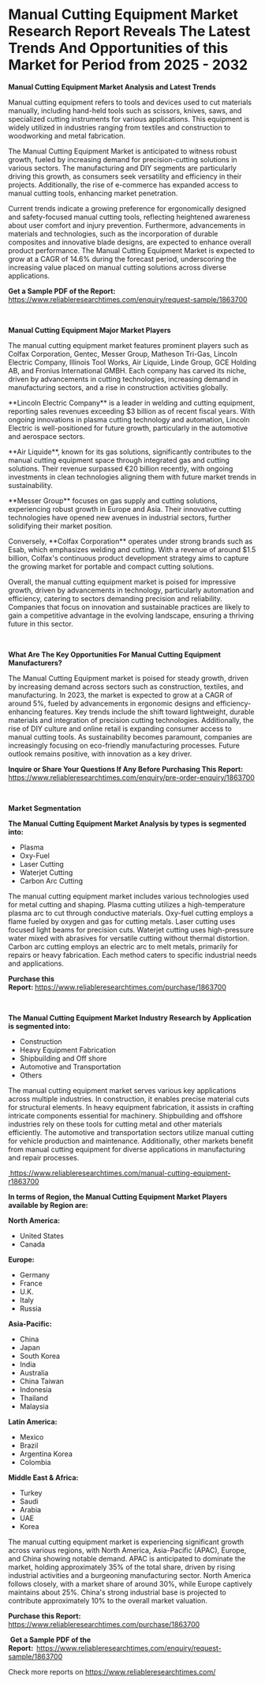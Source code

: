 <p><h1>Manual Cutting Equipment Market Research Report Reveals The Latest Trends And Opportunities of this Market for Period from 2025 - 2032</h1></p><p><strong>Manual Cutting Equipment Market Analysis and Latest Trends</strong></p>
<p><p>Manual cutting equipment refers to tools and devices used to cut materials manually, including hand-held tools such as scissors, knives, saws, and specialized cutting instruments for various applications. This equipment is widely utilized in industries ranging from textiles and construction to woodworking and metal fabrication. </p><p>The Manual Cutting Equipment Market is anticipated to witness robust growth, fueled by increasing demand for precision-cutting solutions in various sectors. The manufacturing and DIY segments are particularly driving this growth, as consumers seek versatility and efficiency in their projects. Additionally, the rise of e-commerce has expanded access to manual cutting tools, enhancing market penetration.</p><p>Current trends indicate a growing preference for ergonomically designed and safety-focused manual cutting tools, reflecting heightened awareness about user comfort and injury prevention. Furthermore, advancements in materials and technologies, such as the incorporation of durable composites and innovative blade designs, are expected to enhance overall product performance. The Manual Cutting Equipment Market is expected to grow at a CAGR of 14.6% during the forecast period, underscoring the increasing value placed on manual cutting solutions across diverse applications.</p></p>
<p><strong>Get a Sample PDF of the Report:&nbsp;</strong> <a href="https://www.reliableresearchtimes.com/enquiry/request-sample/1863700?utm_campaign=2040&utm_medium=2&utm_source=Github&utm_content=ia&utm_term=28022025&utm_id=manual-cutting-equipment">https://www.reliableresearchtimes.com/enquiry/request-sample/1863700</a></p>
<p>&nbsp;</p>
<p><strong>Manual Cutting Equipment Major Market Players</strong></p>
<p><p>The manual cutting equipment market features prominent players such as Colfax Corporation, Gentec, Messer Group, Matheson Tri-Gas, Lincoln Electric Company, Illinois Tool Works, Air Liquide, Linde Group, GCE Holding AB, and Fronius International GMBH. Each company has carved its niche, driven by advancements in cutting technologies, increasing demand in manufacturing sectors, and a rise in construction activities globally.</p><p>**Lincoln Electric Company** is a leader in welding and cutting equipment, reporting sales revenues exceeding $3 billion as of recent fiscal years. With ongoing innovations in plasma cutting technology and automation, Lincoln Electric is well-positioned for future growth, particularly in the automotive and aerospace sectors.</p><p>**Air Liquide**, known for its gas solutions, significantly contributes to the manual cutting equipment space through integrated gas and cutting solutions. Their revenue surpassed €20 billion recently, with ongoing investments in clean technologies aligning them with future market trends in sustainability.</p><p>**Messer Group** focuses on gas supply and cutting solutions, experiencing robust growth in Europe and Asia. Their innovative cutting technologies have opened new avenues in industrial sectors, further solidifying their market position.</p><p>Conversely, **Colfax Corporation** operates under strong brands such as Esab, which emphasizes welding and cutting. With a revenue of around $1.5 billion, Colfax's continuous product development strategy aims to capture the growing market for portable and compact cutting solutions.</p><p>Overall, the manual cutting equipment market is poised for impressive growth, driven by advancements in technology, particularly automation and efficiency, catering to sectors demanding precision and reliability. Companies that focus on innovation and sustainable practices are likely to gain a competitive advantage in the evolving landscape, ensuring a thriving future in this sector.</p></p>
<p>&nbsp;</p>
<p><strong>What Are The Key Opportunities For Manual Cutting Equipment Manufacturers?</strong></p>
<p><p>The Manual Cutting Equipment market is poised for steady growth, driven by increasing demand across sectors such as construction, textiles, and manufacturing. In 2023, the market is expected to grow at a CAGR of around 5%, fueled by advancements in ergonomic designs and efficiency-enhancing features. Key trends include the shift toward lightweight, durable materials and integration of precision cutting technologies. Additionally, the rise of DIY culture and online retail is expanding consumer access to manual cutting tools. As sustainability becomes paramount, companies are increasingly focusing on eco-friendly manufacturing processes. Future outlook remains positive, with innovation as a key driver.</p></p>
<p><strong>Inquire or Share Your Questions If Any Before Purchasing This Report:</strong> <a href="https://www.reliableresearchtimes.com/enquiry/pre-order-enquiry/1863700?utm_campaign=2040&utm_medium=2&utm_source=Github&utm_content=ia&utm_term=28022025&utm_id=manual-cutting-equipment">https://www.reliableresearchtimes.com/enquiry/pre-order-enquiry/1863700</a></p>
<p>&nbsp;</p>
<p><strong>Market Segmentation</strong></p>
<p><strong>The Manual Cutting Equipment Market Analysis by types is segmented into:</strong></p>
<p><ul><li>Plasma</li><li>Oxy-Fuel</li><li>Laser Cutting</li><li>Waterjet Cutting</li><li>Carbon Arc Cutting</li></ul></p>
<p><p>The manual cutting equipment market includes various technologies used for metal cutting and shaping. Plasma cutting utilizes a high-temperature plasma arc to cut through conductive materials. Oxy-fuel cutting employs a flame fueled by oxygen and gas for cutting metals. Laser cutting uses focused light beams for precision cuts. Waterjet cutting uses high-pressure water mixed with abrasives for versatile cutting without thermal distortion. Carbon arc cutting employs an electric arc to melt metals, primarily for repairs or heavy fabrication. Each method caters to specific industrial needs and applications.</p></p>
<p><strong>Purchase this Report:&nbsp;</strong><a href="https://www.reliableresearchtimes.com/purchase/1863700?utm_campaign=2040&utm_medium=2&utm_source=Github&utm_content=ia&utm_term=28022025&utm_id=manual-cutting-equipment">https://www.reliableresearchtimes.com/purchase/1863700</a></p>
<p>&nbsp;</p>
<p><strong>The Manual Cutting Equipment Market Industry Research by Application is segmented into:</strong></p>
<p><ul><li>Construction</li><li>Heavy Equipment Fabrication</li><li>Shipbuilding and Off shore</li><li>Automotive and Transportation</li><li>Others</li></ul></p>
<p><p>The manual cutting equipment market serves various key applications across multiple industries. In construction, it enables precise material cuts for structural elements. In heavy equipment fabrication, it assists in crafting intricate components essential for machinery. Shipbuilding and offshore industries rely on these tools for cutting metal and other materials efficiently. The automotive and transportation sectors utilize manual cutting for vehicle production and maintenance. Additionally, other markets benefit from manual cutting equipment for diverse applications in manufacturing and repair processes.</p></p>
<p><a href="https://www.reliableresearchtimes.com/manual-cutting-equipment-r1863700?utm_campaign=2040&utm_medium=2&utm_source=Github&utm_content=ia&utm_term=28022025&utm_id=manual-cutting-equipment">&nbsp;https://www.reliableresearchtimes.com/manual-cutting-equipment-r1863700</a></p>
<p><strong>In terms of Region, the Manual Cutting Equipment Market Players available by Region are:</strong></p>
<p>
    <p> <strong> North America: </strong>
        <ul>
            <li>United States</li>
            <li>Canada</li>
        </ul>
        </p> 
    <p> <strong> Europe: </strong>
        <ul>
            <li>Germany</li>
            <li>France</li>
            <li>U.K.</li>
            <li>Italy</li>
            <li>Russia</li>
        </ul>
        </p> 
    <p> <strong> Asia-Pacific: </strong>
        <ul>
            <li>China</li>
            <li>Japan</li>
            <li>South Korea</li>
            <li>India</li>
            <li>Australia</li>
            <li>China Taiwan</li>
            <li>Indonesia</li>
            <li>Thailand</li>
            <li>Malaysia</li>
        </ul>
        </p> 
    <p> <strong> Latin America: </strong>
        <ul>
            <li>Mexico</li>
            <li>Brazil</li>
            <li>Argentina Korea</li>
            <li>Colombia</li>
        </ul>
        </p> 
    <p> <strong> Middle East & Africa: </strong>
        <ul>
            <li>Turkey</li>
            <li>Saudi</li>
            <li>Arabia</li>
            <li>UAE</li>
            <li>Korea</li>
        </ul>
    </p>
    </p>
<p><p>The manual cutting equipment market is experiencing significant growth across various regions, with North America, Asia-Pacific (APAC), Europe, and China showing notable demand. APAC is anticipated to dominate the market, holding approximately 35% of the total share, driven by rising industrial activities and a burgeoning manufacturing sector. North America follows closely, with a market share of around 30%, while Europe captively maintains about 25%. China's strong industrial base is projected to contribute approximately 10% to the overall market valuation.</p></p>
<p><strong>Purchase this Report: </strong><a href="https://www.reliableresearchtimes.com/purchase/1863700?utm_campaign=2040&utm_medium=2&utm_source=Github&utm_content=ia&utm_term=28022025&utm_id=manual-cutting-equipment">https://www.reliableresearchtimes.com/purchase/1863700</a></p>
<p>&nbsp;<strong>Get a Sample PDF of the Report:&nbsp;&nbsp;</strong><a href="https://www.reliableresearchtimes.com/enquiry/request-sample/1863700?utm_campaign=2040&utm_medium=2&utm_source=Github&utm_content=ia&utm_term=28022025&utm_id=manual-cutting-equipment">https://www.reliableresearchtimes.com/enquiry/request-sample/1863700</a></p>
<p><strong></strong></p>
<p>Check more reports on <a href="https://www.reliableresearchtimes.com/?utm_campaign=2040&utm_medium=2&utm_source=Github&utm_content=ia&utm_term=28022025&utm_id=manual-cutting-equipment">https://www.reliableresearchtimes.com/</a></p>